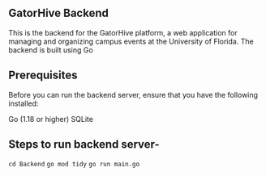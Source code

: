 ## GatorHive Backend
This is the backend for the GatorHive platform, a web application for managing and organizing campus events at the University of Florida. The backend is built using Go

## Prerequisites
Before you can run the backend server, ensure that you have the following installed:

Go (1.18 or higher)
SQLite

## Steps to run backend server-
`cd Backend`
`go mod tidy`
`go run main.go`

